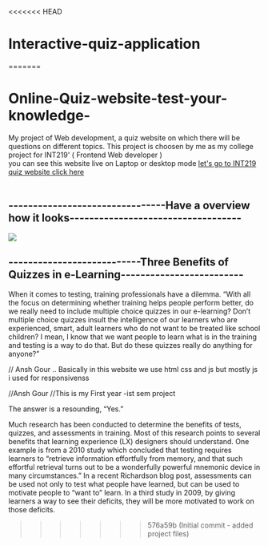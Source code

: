 <<<<<<< HEAD
# Interactive-quiz-application
=======
# Online-Quiz-website-test-your-knowledge- #
My project of Web development, a quiz website on which there will be questions on different topics. This project is choosen by me as my college project for INT219'
( Frontend Web developer )
<br />you can see this website live on Laptop or desktop mode [let's go to INT219 quiz website click here](http://int219quiz.surge.sh)
<br />
<br />
## --------------------------------Have a overview how it looks----------------------------------- ##
![](int219_ca3.gif)
## ---------------------------Three Benefits of Quizzes in e-Learning------------------------- ##

When it comes to testing, training professionals have a dilemma. “With all the focus on determining whether training helps people perform better, do we really need to include multiple choice quizzes in our e-learning? Don’t multiple choice quizzes insult the intelligence of our learners who are experienced, smart, adult learners who do not want to be treated like school children? I mean, I know that we want people to learn what is in the training and testing is a way to do that. But do these quizzes really do anything for anyone?”


// Ansh Gour
.. Basically in this website we use html css and js but mostly js i used for responsivenss

//Ansh Gour
//This is my First year -ist sem project 


The answer is a resounding, “Yes.”

Much research has been conducted to determine the benefits of tests, quizzes, and assessments in training. Most of this research points to several benefits that learning experience (LX) designers should understand. One example is from a 2010 study which concluded that testing requires learners to “retrieve information effortfully from memory, and that such effortful retrieval turns out to be a wonderfully powerful mnemonic device in many circumstances.” In a recent Richardson blog post, assessments can be used not only to test what people have learned, but can be used to motivate people to “want to” learn. In a third study in 2009, by giving learners a way to see their deficits, they will be more motivated to work on those deficits.
>>>>>>> 576a59b (Initial commit - added project files)
